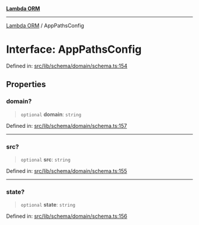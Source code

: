 [**Lambda ORM**](../README.md)

***

[Lambda ORM](../README.md) / AppPathsConfig

# Interface: AppPathsConfig

Defined in: [src/lib/schema/domain/schema.ts:154](https://github.com/lambda-orm/lambdaorm-base/blob/5f10bdc7d0f008296efbcbe89bc2bf1ed03aaaef/src/lib/schema/domain/schema.ts#L154)

## Properties

### domain?

> `optional` **domain**: `string`

Defined in: [src/lib/schema/domain/schema.ts:157](https://github.com/lambda-orm/lambdaorm-base/blob/5f10bdc7d0f008296efbcbe89bc2bf1ed03aaaef/src/lib/schema/domain/schema.ts#L157)

***

### src?

> `optional` **src**: `string`

Defined in: [src/lib/schema/domain/schema.ts:155](https://github.com/lambda-orm/lambdaorm-base/blob/5f10bdc7d0f008296efbcbe89bc2bf1ed03aaaef/src/lib/schema/domain/schema.ts#L155)

***

### state?

> `optional` **state**: `string`

Defined in: [src/lib/schema/domain/schema.ts:156](https://github.com/lambda-orm/lambdaorm-base/blob/5f10bdc7d0f008296efbcbe89bc2bf1ed03aaaef/src/lib/schema/domain/schema.ts#L156)
